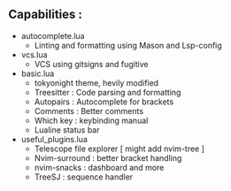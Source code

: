 ## Capabilities : 
* autocomplete.lua
    * Linting and formatting using Mason and Lsp-config
* vcs.lua
    * VCS using gitsigns and fugitive
* basic.lua
    * tokyonight theme, hevily modified 
    * Treesitter : Code parsing and formatting 
    * Autopairs : Autocomplete for brackets
    * Comments : Better comments 
    * Which key : keybinding manual
    * Lualine status bar
* useful_plugins.lua
    * Telescope file explorer \[ might add nvim-tree \]
    * Nvim-surround : better bracket handling
    * nvim-snacks : dashboard and more 
    * TreeSJ : sequence handler
